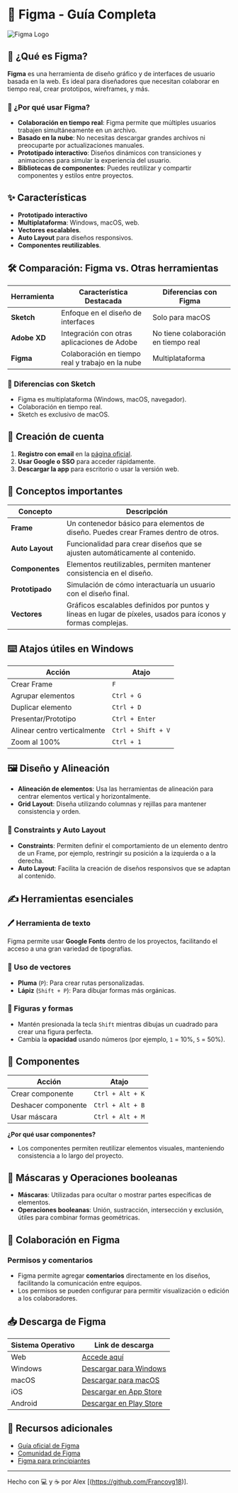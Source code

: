 # 📖 Figma - Guía Completa

![Figma Logo](https://upload.wikimedia.org/wikipedia/commons/3/33/Figma-logo.svg)

## 🌟 ¿Qué es Figma?

**Figma** es una herramienta de diseño gráfico y de interfaces de usuario basada en la web. Es ideal para diseñadores que necesitan colaborar en tiempo real, crear prototipos, wireframes, y más.

### 🚀 ¿Por qué usar Figma?

- **Colaboración en tiempo real**: Figma permite que múltiples usuarios trabajen simultáneamente en un archivo.
- **Basado en la nube**: No necesitas descargar grandes archivos ni preocuparte por actualizaciones manuales.
- **Prototipado interactivo**: Diseños dinámicos con transiciones y animaciones para simular la experiencia del usuario.
- **Bibliotecas de componentes**: Puedes reutilizar y compartir componentes y estilos entre proyectos.

## ✨ Características

- **Prototipado interactivo**
- **Multiplataforma**: Windows, macOS, web.
- **Vectores escalables**.
- **Auto Layout** para diseños responsivos.
- **Componentes reutilizables**.

## 🛠️ Comparación: Figma vs. Otras herramientas

| Herramienta  | Característica Destacada                         | Diferencias con Figma                |
| ------------ | ------------------------------------------------ | ------------------------------------ |
| **Sketch**   | Enfoque en el diseño de interfaces               | Solo para macOS                      |
| **Adobe XD** | Integración con otras aplicaciones de Adobe      | No tiene colaboración en tiempo real |
| **Figma**    | Colaboración en tiempo real y trabajo en la nube | Multiplataforma                      |

### 🎨 Diferencias con Sketch

- Figma es multiplataforma (Windows, macOS, navegador).
- Colaboración en tiempo real.
- Sketch es exclusivo de macOS.

## 📝 Creación de cuenta

1. **Registro con email** en la [página oficial](https://www.figma.com/signup).
2. **Usar Google o SSO** para acceder rápidamente.
3. **Descargar la app** para escritorio o usar la versión web.

## 📐 Conceptos importantes

| Concepto        | Descripción                                                                                                   |
| --------------- | ------------------------------------------------------------------------------------------------------------- |
| **Frame**       | Un contenedor básico para elementos de diseño. Puedes crear Frames dentro de otros.                           |
| **Auto Layout** | Funcionalidad para crear diseños que se ajusten automáticamente al contenido.                                 |
| **Componentes** | Elementos reutilizables, permiten mantener consistencia en el diseño.                                         |
| **Prototipado** | Simulación de cómo interactuaría un usuario con el diseño final.                                              |
| **Vectores**    | Gráficos escalables definidos por puntos y líneas en lugar de píxeles, usados para íconos y formas complejas. |

## ⌨️ Atajos útiles en Windows

| Acción                       | Atajo              |
| ---------------------------- | ------------------ |
| Crear Frame                  | `F`                |
| Agrupar elementos            | `Ctrl + G`         |
| Duplicar elemento            | `Ctrl + D`         |
| Presentar/Prototipo          | `Ctrl + Enter`     |
| Alinear centro verticalmente | `Ctrl + Shift + V` |
| Zoom al 100%                 | `Ctrl + 1`         |

## 🖼️ Diseño y Alineación

- **Alineación de elementos**: Usa las herramientas de alineación para centrar elementos vertical y horizontalmente.
- **Grid Layout**: Diseña utilizando columnas y rejillas para mantener consistencia y orden.

### 🔧 Constraints y Auto Layout

- **Constraints**: Permiten definir el comportamiento de un elemento dentro de un Frame, por ejemplo, restringir su posición a la izquierda o a la derecha.
- **Auto Layout**: Facilita la creación de diseños responsivos que se adaptan al contenido.

## ✍️ Herramientas esenciales

### 🖊️ Herramienta de texto

Figma permite usar **Google Fonts** dentro de los proyectos, facilitando el acceso a una gran variedad de tipografías.

### 🔧 Uso de vectores

- **Pluma** (`P`): Para crear rutas personalizadas.
- **Lápiz** (`Shift + P`): Para dibujar formas más orgánicas.

### 🎨 Figuras y formas

- Mantén presionada la tecla `Shift` mientras dibujas un cuadrado para crear una figura perfecta.
- Cambia la **opacidad** usando números (por ejemplo, `1` = 10%, `5` = 50%).

## 🧩 Componentes

| Acción              | Atajo            |
| ------------------- | ---------------- |
| Crear componente    | `Ctrl + Alt + K` |
| Deshacer componente | `Ctrl + Alt + B` |
| Usar máscara        | `Ctrl + Alt + M` |

**¿Por qué usar componentes?**

- Los componentes permiten reutilizar elementos visuales, manteniendo consistencia a lo largo del proyecto.

## 🔄 Máscaras y Operaciones booleanas

- **Máscaras**: Utilizadas para ocultar o mostrar partes específicas de elementos.
- **Operaciones booleanas**: Unión, sustracción, intersección y exclusión, útiles para combinar formas geométricas.

## 👫 Colaboración en Figma

### Permisos y comentarios

- Figma permite agregar **comentarios** directamente en los diseños, facilitando la comunicación entre equipos.
- Los permisos se pueden configurar para permitir visualización o edición a los colaboradores.

## 📥 Descarga de Figma

| Sistema Operativo | Link de descarga                                                                          |
| ----------------- | ----------------------------------------------------------------------------------------- |
| Web               | [Accede aquí](https://www.figma.com/)                                                     |
| Windows           | [Descargar para Windows](https://www.figma.com/es-es/downloads/)                          |
| macOS             | [Descargar para macOS](https://www.figma.com/downloads/mac)                               |
| iOS               | [Descargar en App Store](https://apps.apple.com/app/figma/id1506806533)                   |
| Android           | [Descargar en Play Store](https://play.google.com/store/apps/details?id=com.figma.mirror) |

## 📄 Recursos adicionales

- [Guía oficial de Figma](https://help.figma.com/hc/en-us)
- [Comunidad de Figma](https://www.figma.com/community)
- [Figma para principiantes](https://www.figma.com/beginners)

---

Hecho con 💻 y ☕️ por Alex [(https://github.com/Francovg18)].
